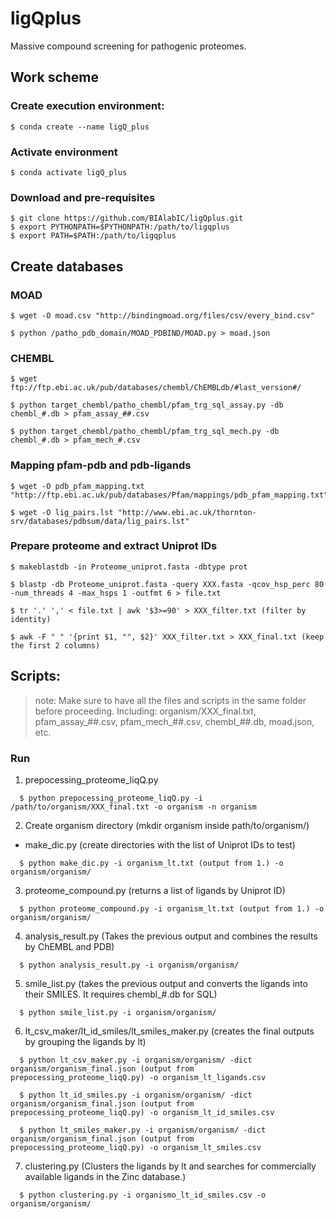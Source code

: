 # ligQplus
Massive compound screening for pathogenic proteomes.

## Work scheme

### Create execution environment:
```
$ conda create --name ligQ_plus
```
### Activate environment
```
$ conda activate ligQ_plus
```
### Download and pre-requisites 
```
$ git clone https://github.com/BIAlabIC/ligQplus.git
$ export PYTHONPATH=$PYTHONPATH:/path/to/ligqplus
$ export PATH=$PATH:/path/to/ligqplus
```
## Create databases

### MOAD
```
$ wget -O moad.csv "http://bindingmoad.org/files/csv/every_bind.csv"

$ python /patho_pdb_domain/MOAD_PDBIND/MOAD.py > moad.json
```
### CHEMBL
```
$ wget ftp://ftp.ebi.ac.uk/pub/databases/chembl/ChEMBLdb/#last_version#/

$ python target_chembl/patho_chembl/pfam_trg_sql_assay.py -db chembl_#.db > pfam_assay_##.csv

$ python target_chembl/patho_chembl/pfam_trg_sql_mech.py -db chembl_#.db > pfam_mech_#.csv
```
### Mapping pfam-pdb and pdb-ligands
```
$ wget -O pdb_pfam_mapping.txt "http://ftp.ebi.ac.uk/pub/databases/Pfam/mappings/pdb_pfam_mapping.txt"

$ wget -O lig_pairs.lst "http://www.ebi.ac.uk/thornton-srv/databases/pdbsum/data/lig_pairs.lst"
```

### Prepare proteome and extract Uniprot IDs
```
$ makeblastdb -in Proteome_uniprot.fasta -dbtype prot

$ blastp -db Proteome_uniprot.fasta -query XXX.fasta -qcov_hsp_perc 80 -num_threads 4 -max_hsps 1 -outfmt 6 > file.txt

$ tr '.' ',' < file.txt | awk '$3>=90' > XXX_filter.txt (filter by identity)

$ awk -F " " '{print $1, "", $2}' XXX_filter.txt > XXX_final.txt (keep the first 2 columns)
```

## Scripts:

> note: Make sure to have all the files and scripts in the same folder before proceeding. Including: organism/XXX_final.txt, pfam_assay_##.csv, pfam_mech_##.csv, chembl_##.db, moad.json, etc.

### Run

1. prepocessing_proteome_liqQ.py
```
  $ python prepocessing_proteome_liqQ.py -i /path/to/organism/XXX_final.txt -o organism -n organism
```
2. Create organism directory (mkdir organism inside path/to/organism/)

  * make_dic.py (create directories with the list of Uniprot IDs to test)
```
  $ python make_dic.py -i organism_lt.txt (output from 1.) -o organism/organism/
```
3. proteome_compound.py (returns a list of ligands by Uniprot ID)
```
  $ python proteome_compound.py -i organism_lt.txt (output from 1.) -o organism/organism/
```
4. analysis_result.py (Takes the previous output and combines the results by ChEMBL and PDB)
```
  $ python analysis_result.py -i organism/organism/
```
5. smile_list.py (takes the previous output and converts the ligands into their SMILES. It requires chembl_#.db for SQL)
```
  $ python smile_list.py -i organism/organism/ 
```
6. lt_csv_maker/lt_id_smiles/lt_smiles_maker.py (creates the final outputs by grouping the ligands by lt)
```
  $ python lt_csv_maker.py -i organism/organism/ -dict organism/organism_final.json (output from prepocessing_proteome_liqQ.py) -o organism_lt_ligands.csv

  $ python lt_id_smiles.py -i organism/organism/ -dict organism/organism_final.json (output from prepocessing_proteome_liqQ.py) -o organism_lt_id_smiles.csv

  $ python lt_smiles_maker.py -i organism/organism/ -dict organism/organism_final.json (output from prepocessing_proteome_liqQ.py) -o organism_lt_smiles.csv
```
7. clustering.py (Clusters the ligands by lt and searches for commercially available ligands in the Zinc database.)
```
  $ python clustering.py -i organismo_lt_id_smiles.csv -o organism/organism/ 

```
